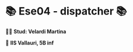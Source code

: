 # :books: Ese04 - dispatcher :books:

:woman_technologist: __Stud: Velardi Martina__

:school: __IIS Vallauri, 5B inf__